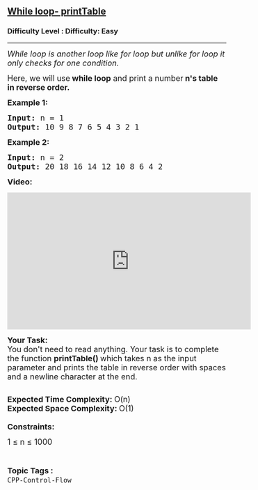 <h2><a href="https://www.geeksforgeeks.org/problems/while-loop-printtable/0?ref=gcse_ind">While loop- printTable</a></h2><h3>Difficulty Level : Difficulty: Easy</h3><hr><div class="problems_problem_content__Xm_eO"><p><em><span style="font-size:18px">While loop is another loop like for loop but unlike for loop it only checks for one condition.</span></em></p>

<p><span style="font-size:18px">Here, we will use<strong> while loop</strong> and print a number<strong> n's table in reverse order.</strong></span></p>

<p><span style="font-size:18px"><strong>Example 1:</strong></span></p>

<pre><strong><span style="font-size:18px">Input:</span></strong><span style="font-size:18px">&nbsp;n = 1
<strong>Output: </strong>10 9 8 7 6 5 4 3 2 1</span>
</pre>

<p><span style="font-size:18px"><strong>Example 2:</strong></span></p>

<pre><span style="font-size:18px"><strong>Input: </strong>n = 2
<strong>Output: </strong>20 18 16 14 12 10 8 6 4 2</span>
</pre>

<p><strong><span style="font-size:18px">Video:</span></strong></p>

<p><iframe frameborder="0" height="315" src="https://www.youtube.com/embed/QY7fDniYjmA" width="560"></iframe></p>

<p><span style="font-size:18px"><strong>Your Task:</strong><br>
You don't need to read anything. Your task is to complete the function&nbsp;<strong>printTable()&nbsp;</strong>which takes n as the input parameter and prints the table in reverse order with spaces and a newline character at the end.</span><br>
&nbsp;</p>

<p><span style="font-size:18px"><strong>Expected Time Complexity:&nbsp;</strong>O(n)<br>
<strong>Expected Space Complexity:&nbsp;</strong>O(1)<br>
<br>
<strong>Constraints:</strong></span></p>

<p><span style="font-size:18px">1 ≤ n ≤ 1000</span></p>
</div><br><p><span style=font-size:18px><strong>Topic Tags : </strong><br><code>CPP-Control-Flow</code>&nbsp;